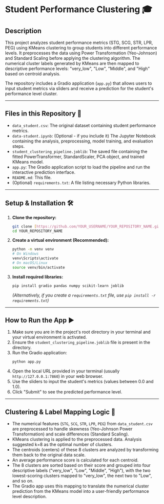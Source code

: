 # Student Performance Clustering 🎓

## Description

This project analyzes student performance metrics (STG, SCG, STR, LPR, PEG) using KMeans clustering to group students into different performance levels. It preprocesses the data using Power Transformation (Yeo-Johnson) and Standard Scaling before applying the clustering algorithm. The numerical cluster labels generated by KMeans are then mapped to descriptive performance levels: "very_low", "Low", "Middle", and "High" based on centroid analysis.

The repository includes a Gradio application (`app.py`) that allows users to input student metrics via sliders and receive a prediction for the student's performance level cluster.

---

## Files in this Repository 📁

* `data_student.csv`: The original dataset containing student performance metrics.
* `data-student.ipynb`: (Optional - if you include it) The Jupyter Notebook containing the analysis, preprocessing, model training, and evaluation steps.
* `student_clustering_pipeline.joblib`: The saved file containing the fitted PowerTransformer, StandardScaler, PCA object, and trained KMeans model.
* `app.py`: The Gradio application script to load the pipeline and run the interactive prediction interface.
* `README.md`: This file.
* (Optional) `requirements.txt`: A file listing necessary Python libraries.

---

## Setup & Installation 🛠️

1.  **Clone the repository:**
    ```bash
    git clone [https://github.com/YOUR_USERNAME/YOUR_REPOSITORY_NAME.git](https://github.com/YOUR_USERNAME/YOUR_REPOSITORY_NAME.git)
    cd YOUR_REPOSITORY_NAME
    ```
2.  **Create a virtual environment (Recommended):**
    ```bash
    python -m venv venv
    # On Windows
    venv\Scripts\activate
    # On macOS/Linux
    source venv/bin/activate
    ```
3.  **Install required libraries:**
    ```bash
    pip install gradio pandas numpy scikit-learn joblib
    ```
    *(Alternatively, if you create a `requirements.txt` file, use `pip install -r requirements.txt`)*

---

## How to Run the App ▶️

1.  Make sure you are in the project's root directory in your terminal and your virtual environment is activated.
2.  Ensure the `student_clustering_pipeline.joblib` file is present in the directory.
3.  Run the Gradio application:
    ```bash
    python app.py
    ```
4.  Open the local URL provided in your terminal (usually `http://127.0.0.1:7860`) in your web browser.
5.  Use the sliders to input the student's metrics (values between 0.0 and 1.0).
6.  Click "Submit" to see the predicted performance level.

---

## Clustering & Label Mapping Logic 🧠

* The numerical features (`STG`, `SCG`, `STR`, `LPR`, `PEG`) from `data_student.csv` are preprocessed to handle skewness (Yeo-Johnson Power Transformation) and scale differences (Standard Scaling).
* KMeans clustering is applied to the preprocessed data. Analysis suggested k=8 as the optimal number of clusters.
* The centroids (centers) of these 8 clusters are analyzed by transforming them back to the original data scale.
* An average performance score is calculated for each centroid.
* The 8 clusters are sorted based on their score and grouped into four descriptive labels ("very\_low", "Low", "Middle", "High"), with the two lowest-scoring clusters mapped to "very\_low", the next two to "Low", and so on.
* The Gradio app uses this mapping to translate the numerical cluster prediction from the KMeans model into a user-friendly performance level description.
